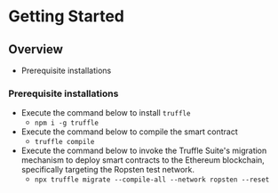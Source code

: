 # Getting Started

## Overview
* Prerequisite installations

### Prerequisite installations
* Execute the command below to install `truffle`
    * `npm i -g truffle`
* Execute the command below to compile the smart contract
    * `truffle compile`
* Execute the command below to invoke the Truffle Suite's migration mechanism to deploy smart contracts to the Ethereum blockchain, specifically targeting the Ropsten test network.
    * `npx truffle migrate --compile-all --network ropsten --reset`
